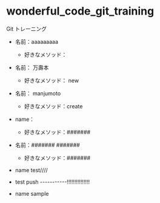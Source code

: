 # wonderful_code_git_training
Git トレーニング

* 名前：aaaaaaaaa
  * 好きなメソッド：

* 名前： 万壽本
  * 好きなメソッド： new
* 名前： manjumoto
  * 好きなメソッド：create
* name：
  * 好きなメソッド：#######

* 名前：####### #######
  * 好きなメソッド：#######

* name test////
 * test push -----------!!!!!!!!!!!!!!!

* name sample
